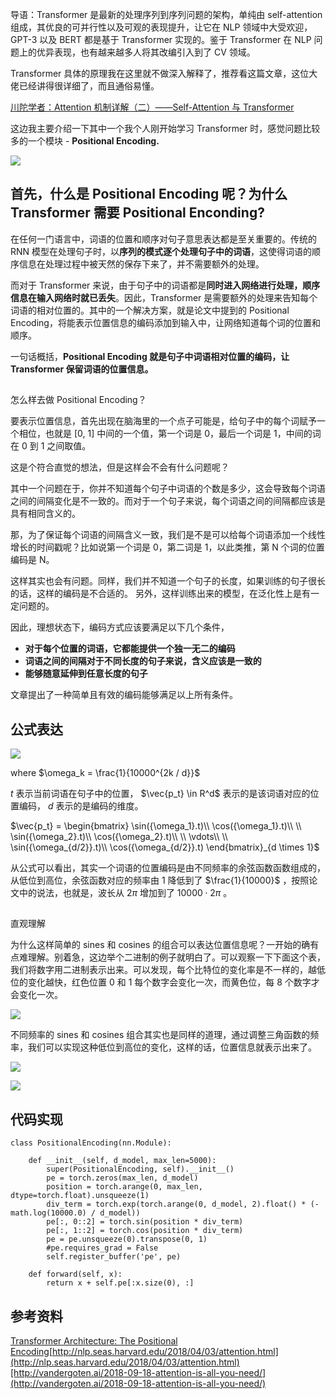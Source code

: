 导语：Transformer 是最新的处理序列到序列问题的架构，单纯由 self-attention 组成，其优良的可并行性以及可观的表现提升，让它在 NLP 领域中大受欢迎，GPT-3 以及 BERT 都是基于 Transformer 实现的。鉴于 Transformer 在 NLP 问题上的优异表现，也有越来越多人将其改编引入到了 CV 领域。

Transformer 具体的原理我在这里就不做深入解释了，推荐看这篇文章，这位大佬已经讲得很详细了，而且通俗易懂。

[川陀学者：Attention 机制详解（二）——Self-Attention 与 Transformer](https://zhuanlan.zhihu.com/p/47282410)

这边我主要介绍一下其中一个我个人刚开始学习 Transformer 时，感觉问题比较多的一个模块 - **Positional Encoding.**

![](<images/1683383583186.png>)

## 首先，什么是 Positional Encoding 呢？为什么 Transformer 需要 Positional Enconding?

在任何一门语言中，词语的位置和顺序对句子意思表达都是至关重要的。传统的 RNN 模型在处理句子时，以**序列的模式逐个处理句子中的词语**，这使得词语的顺序信息在处理过程中被天然的保存下来了，并不需要额外的处理。

而对于 Transformer 来说，由于句子中的词语都是**同时进入网络进行处理，顺序信息在输入网络时就已丢失**。因此，Transformer 是需要额外的处理来告知每个词语的相对位置的。其中的一个解决方案，就是论文中提到的 Positional Encoding，将能表示位置信息的编码添加到输入中，让网络知道每个词的位置和顺序。

一句话概括，**Positional Encoding 就是句子中词语相对位置的编码，让 Transformer 保留词语的位置信息。**

##   
怎么样去做 Positional Encoding？

要表示位置信息，首先出现在脑海里的一个点子可能是，给句子中的每个词赋予一个相位，也就是 [0, 1] 中间的一个值，第一个词是 0，最后一个词是 1，中间的词在 0 到 1 之间取值。

这是个符合直觉的想法，但是这样会不会有什么问题呢？

其中一个问题在于，你并不知道每个句子中词语的个数是多少，这会导致每个词语之间的间隔变化是不一致的。而对于一个句子来说，每个词语之间的间隔都应该是具有相同含义的。

那，为了保证每个词语的间隔含义一致，我们是不是可以给每个词语添加一个线性增长的时间戳呢？比如说第一个词是 0，第二词是 1，以此类推，第 N 个词的位置编码是 N。

这样其实也会有问题。同样，我们并不知道一个句子的长度，如果训练的句子很长的话，这样的编码是不合适的。 另外，这样训练出来的模型，在泛化性上是有一定问题的。

因此，理想状态下，编码方式应该要满足以下几个条件，

*   **对于每个位置的词语，它都能提供一个独一无二的编码**
*   **词语之间的间隔对于不同长度的句子来说，含义应该是一致的**
*   **能够随意延伸到任意长度的句子**

文章提出了一种简单且有效的编码能够满足以上所有条件。

## 公式表达

![](<images/1683383583245.png>)

$% <![CDATA[ \begin{align} \vec{p_t}^{(i)} = f(t)^{(i)} & := \begin{cases} \sin({\omega_k} . t), & \text{if}\ i = 2k \\ \cos({\omega_k} . t), & \text{if}\ i = 2k + 1 \end{cases} \end{align} %]]>$ where $\omega_k = \frac{1}{10000^{2k / d}}$

$t$ 表示当前词语在句子中的位置， $\vec{p_t} \in R^d$ 表示的是该词语对应的位置编码， $d$ 表示的是编码的维度。

$\vec{p_t} = \begin{bmatrix} \sin({\omega_1}.t)\\ \cos({\omega_1}.t)\\ \\ \sin({\omega_2}.t)\\ \cos({\omega_2}.t)\\ \\ \vdots\\ \\ \sin({\omega_{d/2}}.t)\\ \cos({\omega_{d/2}}.t) \end{bmatrix}_{d \times 1}$

从公式可以看出，其实一个词语的位置编码是由不同频率的余弦函数函数组成的，从低位到高位，余弦函数对应的频率由 $1$ 降低到了 $\frac{1}{10000}$ ，按照论文中的说法，也就是，波长从 $2\pi$ 增加到了 $10000 \cdot 2\pi$ 。

##   
直观理解

为什么这样简单的 sines 和 cosines 的组合可以表达位置信息呢？一开始的确有点难理解。别着急，这边举个二进制的例子就明白了。可以观察一下下面这个表，我们将数字用二进制表示出来。可以发现，每个比特位的变化率是不一样的，越低位的变化越快，红色位置 0 和 1 每个数字会变化一次，而黄色位，每 8 个数字才会变化一次。

![](<images/1683383583323.png>)

不同频率的 sines 和 cosines 组合其实也是同样的道理，通过调整三角函数的频率，我们可以实现这种低位到高位的变化，这样的话，位置信息就表示出来了。

![](<images/1683383583393.png>)

![](<images/1683383583460.png>)

## 代码实现

```
class PositionalEncoding(nn.Module):

    def __init__(self, d_model, max_len=5000):
        super(PositionalEncoding, self).__init__()       
        pe = torch.zeros(max_len, d_model)
        position = torch.arange(0, max_len, dtype=torch.float).unsqueeze(1)
        div_term = torch.exp(torch.arange(0, d_model, 2).float() * (-math.log(10000.0) / d_model))
        pe[:, 0::2] = torch.sin(position * div_term)
        pe[:, 1::2] = torch.cos(position * div_term)
        pe = pe.unsqueeze(0).transpose(0, 1)
        #pe.requires_grad = False
        self.register_buffer('pe', pe)

    def forward(self, x):
        return x + self.pe[:x.size(0), :]
```

## 参考资料

[Transformer Architecture: The Positional Encoding](https://kazemnejad.com/blog/transformer_architecture_positional_encoding/)[http://nlp.seas.harvard.edu/2018/04/03/attention.html](http://nlp.seas.harvard.edu/2018/04/03/attention.html)[http://vandergoten.ai/2018-09-18-attention-is-all-you-need/](http://vandergoten.ai/2018-09-18-attention-is-all-you-need/)